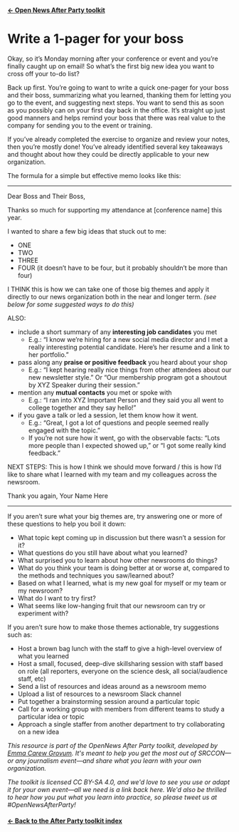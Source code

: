 ---
---

#### [&larr; Open News After Party toolkit](/share)
# Write a 1-pager for your boss

Okay, so it’s Monday morning after your conference or event and you’re finally caught up on email! So what’s the first big new idea you want to cross off your to-do list? 

Back up first. You’re going to want to write a quick one-pager for your boss and their boss, summarizing what you learned, thanking them for letting you go to the event, and suggesting next steps. You want to send this as soon as you possibly can on your first day back in the office. It’s straight up just good manners and helps remind your boss that there was real value to the company for sending you to the event or training. 

If you’ve already completed the exercise to organize and review your notes, then you’re mostly done! You’ve already identified several key takeaways and thought about how they could be directly applicable to your new organization. 

The formula for a simple but effective memo looks like this: 

____
Dear Boss and Their Boss, 

Thanks so much for supporting my attendance at [conference name] this year. 

I wanted to share a few big ideas that stuck out to me: 
* ONE 
* TWO
* THREE
* FOUR (it doesn’t have to be four, but it probably shouldn’t be more than four)

I THINK this is how we can take one of those big themes and apply it directly to our news organization both in the near and longer term. _(see below for some suggested ways to do this)_

ALSO:

* include a short summary of any **interesting job candidates** you met
    * E.g.: “I know we’re hiring for a new social media director and I met a really interesting potential candidate. Here’s her resume and a link to her portfolio.”
* pass along any **praise or positive feedback** you heard about your shop
    * E.g.: “I kept hearing really nice things from other attendees about our new newsletter style.” Or “Our membership program got a shoutout by XYZ Speaker during their session.” 
* mention any **mutual contacts** you met or spoke with 
    * E.g.: “I ran into XYZ Important Person and they said you all went to college together and they say hello!” 
* if you gave a talk or led a session, let them know how it went. 
    * E.g.: “Great, I got a lot of questions and people seemed really engaged with the topic.”
    * If you’re not sure how it went, go with the observable facts: “Lots more people than I expected showed up,” or “I got some really kind feedback.” 

NEXT STEPS: This is how I think we should move forward / this is how I’d like to share what I learned with my team and my colleagues across the newsroom. 

Thank you again, 
Your Name Here 
____

If you aren’t sure what your big themes are, try answering one or more of these questions to help you boil it down:

* What topic kept coming up in discussion but there wasn’t a session for it? 
* What questions do you still have about what you learned? 
* What surprised you to learn about how other newsrooms do things?
* What do you think your team is doing better at or worse at, compared to the methods and techniques you saw/learned about? 
* Based on what I learned, what is my new goal for myself or my team or my newsroom?
* What do I want to try first? 
* What seems like low-hanging fruit that our newsroom can try or experiment with? 

If you aren’t sure how to make those themes actionable, try suggestions such as: 

* Host a brown bag lunch with the staff to give a high-level overview of what you learned
* Host a small, focused, deep-dive skillsharing session with staff based on role (all reporters, everyone on the science desk, all social/audience staff, etc) 
* Send a list of resources and ideas around as a newsroom memo
* Upload a list of resources to a newsroom Slack channel 
* Put together a brainstorming session around a particular topic
* Call for a working group with members from different teams to study a particular idea or topic 
* Approach a single staffer from another department to try collaborating on a new idea



_This resource is part of the OpenNews After Party toolkit, developed by [Emma Carew Grovum](https://twitter.com/emmacarew). It's meant to help you get the most out of SRCCON—or any journalism event—and share what you learn with your own organization._

_The toolkit is licensed CC BY-SA 4.0, and we'd love to see you use or adapt it for your own event—all we need is a link back here. We'd also be thrilled to hear how you put what you learn into practice, so please tweet us at #OpenNewsAfterParty!_

#### [&larr; Back to the After Party toolkit index](/share)
